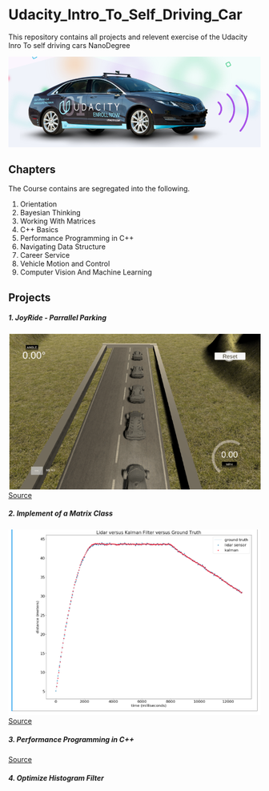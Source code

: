 # Udacity_Intro_To_Self_Driving_Car
This repository contains all projects and relevent exercise of the Udacity Inro To self driving cars NanoDegree

![](isdc-car.png)

## Chapters
The Course contains are segregated into the following.

1. Orientation
2. Bayesian Thinking 
3. Working With Matrices 
4. C++ Basics 
5. Performance Programming in C++
6. Navigating Data Structure
7. Career Service 
8. Vehicle Motion and Control
9. Computer Vision And Machine Learning

## Projects
##### 1. JoyRide - Parrallel Parking

![](parking.jpeg)
[Source](https://drive.google.com/file/d/1-X6UsyV2kh2R7fq8V8eFdoYz_H91O3Kx/view?usp=sharing)

##### 2. Implement of a Matrix Class 

![](Lidar.jpeg)
[Source](https://drive.google.com/file/d/1c5tsF6fdCnoLv9MXVFExdFLr3TZ1nAge/view?usp=sharing)


##### 3. Performance Programming in C++
[Source](https://drive.google.com/file/d/1dPquv2FXW5L2ZALGl4T3ZWemBR2xchkl/view?usp=sharing)

##### 4. Optimize Histogram Filter
